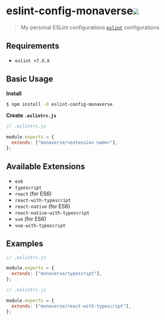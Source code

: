 # eslint-config-monaverse[![](https://badge.fury.io/js/eslint-config-monaverse.svg)](https://npmjs.org/package/eslint-config-monaverse)

> My personal ESLint configurations [`eslint`](https://eslint.org) configurations

## Requirements

- `eslint >7.X.X`

## Basic Usage

**Install**

```bash
$ npm install -D eslint-config-monaverse
```

**Create `.eslintrc.js`**

```javascript
// .eslintrc.js

module.exports = {
  extends: ["monaverse/<extension name>"],
};
```

## Available Extensions

- `es6`
- `typescript`
- `react` (for ES6)
- `react-with-typescript`
- `react-native` (for ES6)
- `react-native-with-typescript`
- `vue` (for ES6)
- `vue-with-typescript`

## Examples

```javascript
// .eslintrc.js

module.exports = {
  extends: ["monaverse/typescript"],
};
```

```javascript
// .eslintrc.js

module.exports = {
  extends: ["monaverse/react-with-typescript"],
};
```

